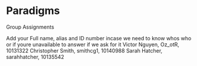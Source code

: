 # Paradigms
Group Assignments

Add your Full name, alias and ID number incase we need to know whos who or if youre unavailable to answer if we ask for it
Victor Nguyen, Oz_otR, 10131322
Christopher Smith, smithcg1, 10140988
Sarah Hatcher, sarahhatcher, 10135542
